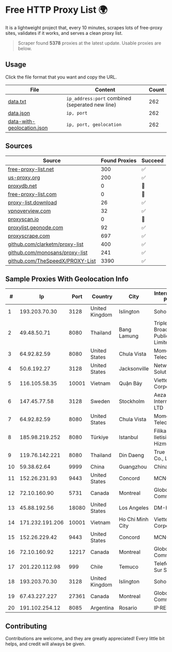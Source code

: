
# Free HTTP Proxy List 🌍

It is a lightweight project that, every 10 minutes, scrapes lots of free-proxy sites, validates if it works, and serves a clean proxy list.


> Scraper found **5378** proxies at the latest update. Usable proxies are below.

## Usage

Click the file format that you want and copy the URL.


|File|Content|Count|
|----|-------|-----|
|[data.txt](https://raw.githubusercontent.com/themiralay/Proxy-List-World/master/data.txt)|`ip_address:port` combined (seperated new line)|262|
|[data.json](https://raw.githubusercontent.com/themiralay/Proxy-List-World/master/data.json)|`ip, port`|262|
|[data-with-geolocation.json](https://raw.githubusercontent.com/themiralay/Proxy-List-World/master/data-with-geolocation.json)|`ip, port, geolocation`|262|

## Sources

|Source|Found Proxies|Succeed|
|------|-------------|-------|
|[free-proxy-list.net](https://free-proxy-list.net)|300|✅|
|[us-proxy.org](https://www.us-proxy.org)|200|✅|
|[proxydb.net](http://proxydb.net)|0|🚫|
|[free-proxy-list.com](https://free-proxy-list.com/?page=&port=&type%5B%5D=http&type%5B%5D=https&up_time=0&search=Search)|0|🚫|
|[proxy-list.download](https://www.proxy-list.download/HTTP)|26|✅|
|[vpnoverview.com](https://vpnoverview.com/privacy/anonymous-browsing/free-proxy-servers)|32|✅|
|[proxyscan.io](https://www.proxyscan.io)|0|🚫|
|[proxylist.geonode.com](https://proxylist.geonode.com/api/proxy-list?limit=300&page=1&sort_by=lastChecked&sort_type=desc&protocols=http,https)|92|✅|
|[proxyscrape.com](https://api.proxyscrape.com/v2/?request=displayproxies&protocol=http&timeout=10000&country=all&ssl=all&anonymity=all)|697|✅|
|[github.com/clarketm/proxy-list](https://raw.githubusercontent.com/clarketm/proxy-list/master/proxy-list-raw.txt)|400|✅|
|[github.com/monosans/proxy-list](https://raw.githubusercontent.com/monosans/proxy-list/main/proxies/http.txt)|241|✅|
|[github.com/TheSpeedX/PROXY-List](https://raw.githubusercontent.com/TheSpeedX/PROXY-List/master/http.txt)|3390|✅|


## Sample Proxies With Geolocation Info

|#|Ip|Port|Country|City|Internet Service Provider|
|-|--|----|-------|----|-------------------------|
|1|193.203.70.30|3128|United Kingdom|Islington|Sohonet Ripe|
|2|49.48.50.71|8080|Thailand|Bang Lamung|Triple T Broadband Public Company Limited|
|3|64.92.82.59|8080|United States|Chula Vista|Momentum Telecom, Inc.|
|4|50.6.192.27|3128|United States|Jacksonville|Network Solutions, LLC|
|5|116.105.58.35|10001|Vietnam|Quận Bảy|Viettel Corporation|
|6|147.45.77.58|3128|Sweden|Stockholm|Aeza International LTD|
|7|64.92.82.59|8080|United States|Chula Vista|Momentum Telecom, Inc.|
|8|185.98.219.252|8080|Türkiye|Istanbul|Filika Internet ve Iletisim Hizmetleri A.S.|
|9|119.76.142.221|8080|Thailand|Din Daeng|True Internet Co., Ltd.|
|10|59.38.62.64|9999|China|Guangzhou|Chinanet|
|11|152.26.231.93|9443|United States|Concord|MCNC|
|12|72.10.160.90|5731|Canada|Montreal|GloboTech Communications|
|13|45.88.192.56|18080|United States|Los Angeles|DM-HK|
|14|171.232.191.206|10001|Vietnam|Ho Chi Minh City|Viettel Corporation|
|15|152.26.229.42|9443|United States|Concord|MCNC|
|16|72.10.160.92|12217|Canada|Montreal|GloboTech Communications|
|17|201.220.112.98|999|Chile|Temuco|Telefonica del Sur S.A.|
|18|193.203.70.30|3128|United Kingdom|Islington|Sohonet Ripe|
|19|67.43.227.227|27361|Canada|Montreal|GloboTech Communications|
|20|191.102.254.12|8085|Argentina|Rosario|IP·RED|



## Contributing

Contributions are welcome, and they are greatly appreciated! Every
little bit helps, and credit will always be given.


